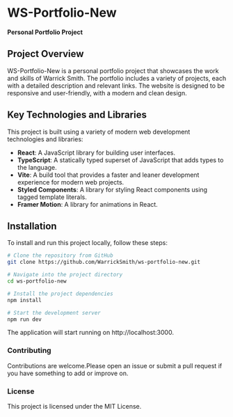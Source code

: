 # WS-Portfolio-New
**Personal Portfolio Project**

## Project Overview

WS-Portfolio-New is a personal portfolio project that showcases the work and skills of Warrick Smith. The portfolio includes a variety of projects, each with a detailed description and relevant links. The website is designed to be responsive and user-friendly, with a modern and clean design.

## Key Technologies and Libraries

This project is built using a variety of modern web development technologies and libraries:

- **React**: A JavaScript library for building user interfaces.
- **TypeScript**: A statically typed superset of JavaScript that adds types to the language.
- **Vite**: A build tool that provides a faster and leaner development experience for modern web projects.
- **Styled Components**: A library for styling React components using tagged template literals.
- **Framer Motion**: A library for animations in React.

## Installation

To install and run this project locally, follow these steps:

```bash
# Clone the repository from GitHub
git clone https://github.com/WarrickSmith/ws-portfolio-new.git

# Navigate into the project directory
cd ws-portfolio-new

# Install the project dependencies
npm install

# Start the development server
npm run dev

```
The application will start running on http://localhost:3000.


### Contributing
Contributions are welcome.Please open an issue or submit a pull request if you have something to add or improve on.

### License
This project is licensed under the MIT License.


